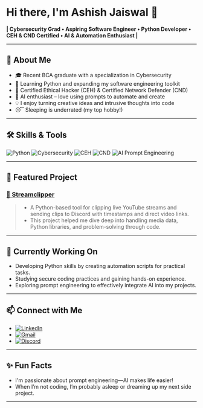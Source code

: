 # Hi there, I'm Ashish Jaiswal 👋

**| Cybersecurity Grad • Aspiring Software Engineer • Python Developer • CEH & CND Certified • AI & Automation Enthusiast |**

---

## 🚀 About Me

- 🎓 Recent BCA graduate with a specialization in Cybersecurity
- 🐍 Learning Python and expanding my software engineering toolkit
- 📜 Certified Ethical Hacker (CEH) & Certified Network Defender (CND)
- 🤖 AI enthusiast – love using prompts to automate and create
- 💡 I enjoy turning creative ideas and intrusive thoughts into code
- 😴 Sleeping is underrated (my top hobby!)

---

## 🛠️ Skills & Tools

![Python](https://img.shields.io/badge/Python-3776AB?style=flat&logo=python&logoColor=white)
![Cybersecurity](https://img.shields.io/badge/Cybersecurity-blue?style=flat)
![CEH](https://img.shields.io/badge/Certified%20Ethical%20Hacker-EC--Council-red?style=flat)
![CND](https://img.shields.io/badge/Certified%20Network%20Defender-EC--Council-green?style=flat)
![AI Prompt Engineering](https://img.shields.io/badge/Prompt_Engineering-AI%20Powered-informational?style=plastic&logo=OpenAI&logoColor=white)

---

## 🌟 Featured Project

### [🔗 Streamclipper](https://github.com/iamashish-1/Streamclipper)

> - A Python-based tool for clipping live YouTube streams and sending clips to Discord with timestamps and direct video links.
> - This project helped me dive deep into handling media data, Python libraries, and problem-solving through code.

---

## 🔧 Currently Working On

- Developing Python skills by creating automation scripts for practical tasks.
- Studying secure coding practices and gaining hands-on experience.
- Exploring prompt engineering to effectively integrate AI into my projects.

---


## 📫 Connect with Me

- [![LinkedIn](https://img.shields.io/badge/LinkedIn-blue?style=flat&logo=linkedin)](https://www.linkedin.com/in/ashishjaiswal2/)  
- [![Gmail](https://img.shields.io/badge/Gmail-D14836?style=flat&logo=gmail&logoColor=white)](mailto:connect.ashishjaiswalofficial@gmail.com)  
- [![Discord](https://img.shields.io/badge/Discord-5865F2?style=flat&logo=discord&logoColor=white)](https://discord.com/users/1211975335059529759)
  
---

## ✨ Fun Facts

- I'm passionate about prompt engineering—AI makes life easier!
- When I’m not coding, I’m probably asleep or dreaming up my next side project.

---

